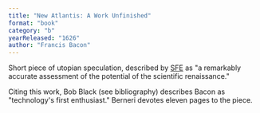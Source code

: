 ```yaml
---
title: "New Atlantis: A Work Unfinished"
format: "book"
category: "b"
yearReleased: "1626"
author: "Francis Bacon"
---
```


Short piece of utopian speculation, described by <a href="http://www.sf-encyclopedia.com/entry/bacon_francis">SFE</a> as "a  remarkably accurate assessment of the potential of the scientific renaissance."

Citing this work, Bob Black (see bibliography) describes Bacon as "technology's first enthusiast." Berneri devotes eleven pages to the piece.

